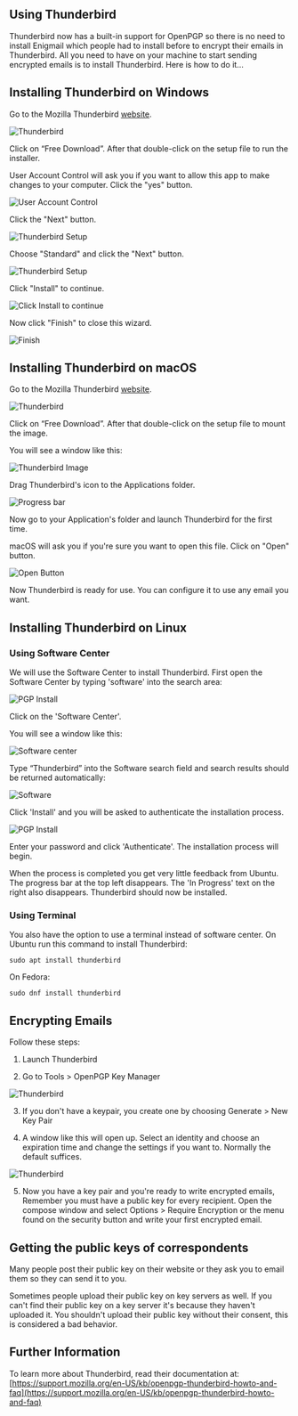 Using Thunderbird
--------------------------------------

Thunderbird now has a built-in support for OpenPGP so there is no need to install Enigmail which people had to install before to encrypt their emails in Thunderbird. All you need to have on your machine to start sending encrypted emails is to install Thunderbird. Here is how to do it...


Installing Thunderbird on Windows
--------------------------------------

Go to the Mozilla Thunderbird [website](https://www.mozilla.org/en-US/thunderbird/).

![Thunderbird](thunderbird.png)

Click on “Free Download”. After that double-click on the setup file to run the installer.

User Account Control will ask you if you want to allow this app to make changes to your computer. Click the "yes" button.

 ![User Account Control](thunderbird_1.png)

Click the "Next" button.

 ![Thunderbird Setup](thunderbird_2.png)

Choose "Standard" and click the "Next" button.

 ![Thunderbird Setup](thunderbird_3.png)

Click "Install" to continue.

 ![Click Install to continue](thunderbird_4.png)

Now click "Finish" to close this wizard.

 ![Finish](thunderbird_5.png)


Installing Thunderbird on macOS
--------------------------------------

Go to the Mozilla Thunderbird [website](https://www.mozilla.org/en-US/thunderbird/).

 ![Thunderbird](thunderbird.png)

Click on “Free Download”. After that double-click on the setup file to mount the image.

You will see a window like this:

 ![Thunderbird Image](thunder_mac.png)

Drag Thunderbird's icon to the Applications folder.

 ![Progress bar](11.png)

Now go to your Application's folder and launch Thunderbird for the first time.

macOS will ask you if you're sure you want to open this file. Click on "Open" button.

 ![Open Button](14.png)

Now Thunderbird is ready for use. You can configure it to use any email you want.




Installing Thunderbird on Linux
--------------------------------------
### Using Software Center


We will use the Software Center to install Thunderbird. First open the Software Center  by typing 'software' into the search area:

![PGP Install](pgp-linux-03.png)

Click on the 'Software Center'.

You will see a window like this:

 ![Software center](window.png)

Type “Thunderbird” into the Software search field and search results should be returned automatically:

 ![Software](pgp-linux-06.png)

Click 'Install' and you will be asked to authenticate the installation process.

 ![PGP Install](authenticate.png)

Enter your password and click 'Authenticate'. The installation process will begin.

When the process is completed you get very little feedback from Ubuntu. The progress bar at the top left disappears. The 'In Progress' text on the right also disappears. Thunderbird should now be installed.


### Using Terminal

You also have the option to use a terminal instead of software center. On Ubuntu run this command to install Thunderbird:

	sudo apt install thunderbird

On Fedora:

	sudo dnf install thunderbird


Encrypting Emails
--------------------------------------

Follow these steps:

1. Launch Thunderbird 

2. Go to Tools > OpenPGP Key Manager

 ![Thunderbird](thunderbird_key_manager.png)

3. If you don't have a keypair, you create one by choosing Generate > New Key Pair

4. A window like this will open up. Select an identity and choose an expiration time and change the settings if you want to. Normally the default suffices.

 ![Thunderbird](thunderbird_generate_key.png)

5. Now you have a key pair and you're ready to write encrypted emails, Remember you must have a public key for every recipient.  Open the compose window and select Options > Require Encryption or the menu found on the security button and write your first encrypted email.



Getting the public keys of correspondents
--------------------------------------

Many people post their public key on their website or they ask you to email them so they can send it to you. 

Sometimes people upload their public key on key servers as well. If you can't find their public key on a key server it's because they haven't uploaded it. You shouldn't upload their public key without their consent, this is considered a bad behavior.


Further Information 
--------------------------------------

To learn more about Thunderbird, read their documentation at: [https://support.mozilla.org/en-US/kb/openpgp-thunderbird-howto-and-faq](https://support.mozilla.org/en-US/kb/openpgp-thunderbird-howto-and-faq)